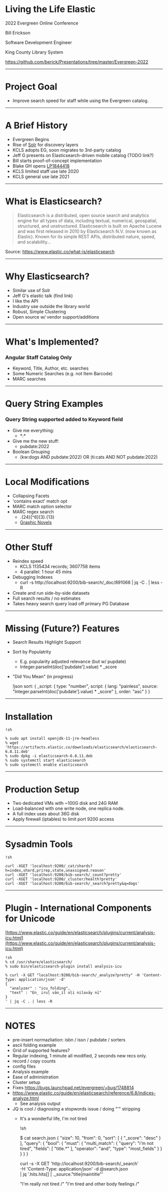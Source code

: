 # Living the Life Elastic

2022 Evergreen Online Conference

Bill Erickson

Software Development Engineer

King County Library System

https://github.com/berick/Presentations/tree/master/Evergreen-2022

---

# Project Goal

* Improve search speed for staff while using the Evergreen catalog.

---

# A Brief History

* Evergreen Begins
* Rise of [Solr](https://solr.apache.org/) for discovery layers
* KCLS adopts EG, soon migrates to 3rd-party catalog
* Jeff G presents on Elasticsearch-driven mobile catalog (TODO link?)
* Bill starts proof-of-concept implementation
* Blake GH opens [LP1844418](https://bugs.launchpad.net/evergreen/+bug/1844418)
* KCLS limited staff use late 2020
* KCLS general use late 2021

---

# What is Elasticsearch?

> Elasticsearch is a distributed, open source search and analytics
> engine for all types of data, including textual, numerical,
> geospatial, structured, and unstructured. Elasticsearch is built on
> Apache Lucene and was first released in 2010 by Elasticsearch N.V.
> (now known as Elastic). Known for its simple REST APIs, distributed
> nature, speed, and scalability...

Source: https://www.elastic.co/what-is/elasticsearch

---

# Why Elasticsearch?

* Similar use of Solr
* Jeff G's elastic talk (find link)
* I like the API
* Industry use outside the library world
* Robust, Simple Clustering
* Open source w/ vendor support/additions

---

# What's Implemented?

### Angular Staff Catalog Only

* Keyword, Title, Author, etc. searches
* Some Numeric Searches (e.g. not Item Barcode)
* MARC searches

---

# Query String Examples

### Query String supported added to Keyword field

* Give me everything: 
    * \*:\*
* Give me the new stuff:
    * pubdate:2022
* Boolean Grouping
    * (kw:dogs AND pubdate:2022) OR (ti:cats AND NOT pubdate:2022)

---

# Local Modifications

* Collapsing Facets
* 'contains exact'  match opt
* MARC match option selector
* MARC regex search
    * .{24}[^6]{3}.{13}
    * [Graphic Novels](https://evgstaging.kcls.org/eg2/en-US/staff/catalog/search?org=1&limit=10&marcTag=008&marcTag=655&marcSubfield=&marcSubfield=a&marcValue=.%7B24%7D%5B%5E6%5D%7B3%7D.%7B13%7D&marcValue=graphic%20novels&matchOp=regexp&matchOp=phrase)

---

# Other Stuff

* Reindex speed
    * KCLS 1135434 records; 3607758 items
    * 4 parallel: 1 hour 45 mins
* Debugging Indexes
    * curl -s http://localhost:9200/bib-search/_doc/891066 | jq -C . | less -R
* Create and run side-by-side datasets
* Full search results / no estimates
* Takes heavy search query load off primary PG Database

---


# Missing (Future?) Features

* Search Results Highlight Support
* Sort by Populatrity
    * E.g. popularity adjusted relevance (but w/ pupdate)
    * Integer.parseInt(doc['pubdate'].value) * _score
* "Did You Mean" (in progress)

    !json
    sort: {
        _script: {
            type: "number",
            script: {
                lang: "painless",
                source: "Integer.parseInt(doc['pubdate'].value) * _score"
            },
            order: "asc"
        }
    }

---

# Installation

    !sh

    % sudo apt install openjdk-11-jre-headless
    % wget 'https://artifacts.elastic.co/downloads/elasticsearch/elasticsearch-6.8.11.deb'
    % sudo dpkg -i elasticsearch-6.8.11.deb
    % sudo systemctl start elasticsearch
    % sudo systemctl enable elasticsearch


---

# Production Setup

* Two dedicated VMs with ~100G disk and 24G RAM
* Load-balanced with one write node, one replica node.
* A full index uses about 36G disk
* Apply firewall (iptables) to limit port 9200 access

---

# Sysadmin Tools

    !sh

    curl -XGET 'localhost:9200/_cat/shards?h=index,shard,prirep,state,unassigned.reason'
    curl -XGET 'localhost:9200/bib-search/_count?pretty' 
    curl -XGET 'localhost:9200/_cluster/health?pretty'
    curl -XGET 'localhost:9200/bib-search/_search?pretty&q=dogs'

---


# Plugin - International Components for Unicode

[https://www.elastic.co/guide/en/elasticsearch/plugins/current/analysis-icu.html](https://www.elastic.co/guide/en/elasticsearch/plugins/current/analysis-icu.html)

    !sh
    % cd /usr/share/elasticsearch/
    % sudo bin/elasticsearch-plugin install analysis-icu

    % curl -X GET "localhost:9200/bib-search/_analyze?pretty" -H 'Content-Type: application/json' -d'
    {
      "analyzer" : "icu_folding",
      "text" : "En̲ iruḷ vān̲il oḷi nilavāy nī"
    }
    ' | jq -C . | less -R

---

# NOTES

* pre-insert normazliation: isbn / issn / pubdate / sorters
* ascii folding example
* Grid of supported features?
* Regular indexing, 1 minute all modified, 2 seconds new recs only.
* record / copy counts
* config files
* Analysis example
* Ease of administration
* Cluster setup
* Fixes https://bugs.launchpad.net/evergreen/+bug/1748814
* https://www.elastic.co/guide/en/elasticsearch/reference/6.8/indices-analyze.html
  * See analysis output
* JQ is cool / diagnosing a stopwords issue / doing "'" stripping
  * It's a wonderful life, I'm not tired

    !sh

    $ cat search.json 
    {
      "size": 10,
      "from": 0,
      "sort": [
        {
          "_score": "desc"
        }
      ],
      "query": {
        "bool": {
          "must": {
            "multi_match": {
              "query": "i'm not tired",
              "fields": [
                "title.*"
              ],
              "operator": "and",
              "type": "most_fields"
            }
          }
        }
      }
    }

    curl -s -X GET 'http://localhost:9200/bib-search/_search' \
        -H 'Content-Type: application/json' -d @search.json \
        | jq '.hits.hits[] | ._source."title|maintitle"'

    "I'm really not tired /"
    "I'm tired and other body feelings /"

```

